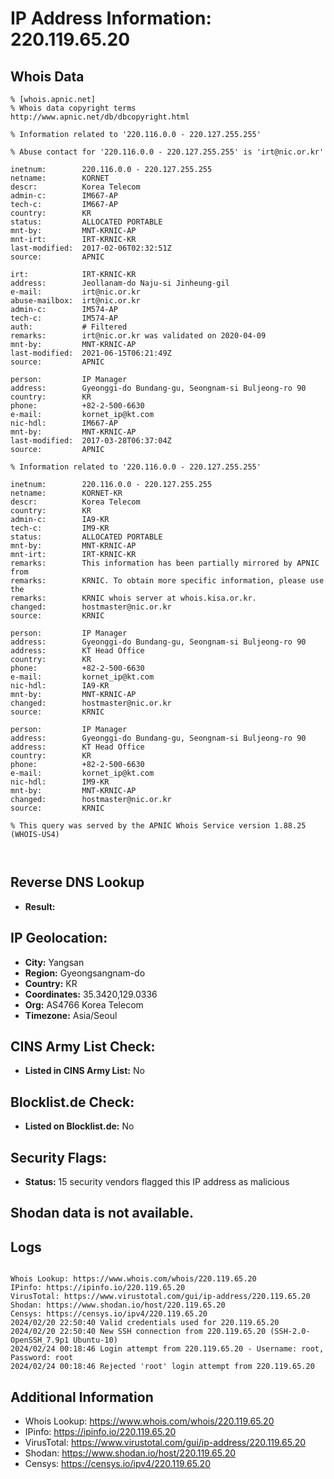# IP Address Information: 220.119.65.20

## Whois Data
```
% [whois.apnic.net]
% Whois data copyright terms    http://www.apnic.net/db/dbcopyright.html

% Information related to '220.116.0.0 - 220.127.255.255'

% Abuse contact for '220.116.0.0 - 220.127.255.255' is 'irt@nic.or.kr'

inetnum:        220.116.0.0 - 220.127.255.255
netname:        KORNET
descr:          Korea Telecom
admin-c:        IM667-AP
tech-c:         IM667-AP
country:        KR
status:         ALLOCATED PORTABLE
mnt-by:         MNT-KRNIC-AP
mnt-irt:        IRT-KRNIC-KR
last-modified:  2017-02-06T02:32:51Z
source:         APNIC

irt:            IRT-KRNIC-KR
address:        Jeollanam-do Naju-si Jinheung-gil
e-mail:         irt@nic.or.kr
abuse-mailbox:  irt@nic.or.kr
admin-c:        IM574-AP
tech-c:         IM574-AP
auth:           # Filtered
remarks:        irt@nic.or.kr was validated on 2020-04-09
mnt-by:         MNT-KRNIC-AP
last-modified:  2021-06-15T06:21:49Z
source:         APNIC

person:         IP Manager
address:        Gyeonggi-do Bundang-gu, Seongnam-si Buljeong-ro 90
country:        KR
phone:          +82-2-500-6630
e-mail:         kornet_ip@kt.com
nic-hdl:        IM667-AP
mnt-by:         MNT-KRNIC-AP
last-modified:  2017-03-28T06:37:04Z
source:         APNIC

% Information related to '220.116.0.0 - 220.127.255.255'

inetnum:        220.116.0.0 - 220.127.255.255
netname:        KORNET-KR
descr:          Korea Telecom
country:        KR
admin-c:        IA9-KR
tech-c:         IM9-KR
status:         ALLOCATED PORTABLE
mnt-by:         MNT-KRNIC-AP
mnt-irt:        IRT-KRNIC-KR
remarks:        This information has been partially mirrored by APNIC from
remarks:        KRNIC. To obtain more specific information, please use the
remarks:        KRNIC whois server at whois.kisa.or.kr.
changed:        hostmaster@nic.or.kr
source:         KRNIC

person:         IP Manager
address:        Gyeonggi-do Bundang-gu, Seongnam-si Buljeong-ro 90
address:        KT Head Office
country:        KR
phone:          +82-2-500-6630
e-mail:         kornet_ip@kt.com
nic-hdl:        IA9-KR
mnt-by:         MNT-KRNIC-AP
changed:        hostmaster@nic.or.kr
source:         KRNIC

person:         IP Manager
address:        Gyeonggi-do Bundang-gu, Seongnam-si Buljeong-ro 90
address:        KT Head Office
country:        KR
phone:          +82-2-500-6630
e-mail:         kornet_ip@kt.com
nic-hdl:        IM9-KR
mnt-by:         MNT-KRNIC-AP
changed:        hostmaster@nic.or.kr
source:         KRNIC

% This query was served by the APNIC Whois Service version 1.88.25 (WHOIS-US4)



```
## Reverse DNS Lookup
- **Result:** 

## IP Geolocation:
- **City:** Yangsan
- **Region:** Gyeongsangnam-do
- **Country:** KR
- **Coordinates:** 35.3420,129.0336
- **Org:** AS4766 Korea Telecom
- **Timezone:** Asia/Seoul

## CINS Army List Check:
- **Listed in CINS Army List:** 
No

## Blocklist.de Check:
- **Listed on Blocklist.de:** 
No

## Security Flags:
- **Status:** 15 security vendors flagged this IP address as malicious

## Shodan data is not available.

## Logs
```

Whois Lookup: https://www.whois.com/whois/220.119.65.20
IPinfo: https://ipinfo.io/220.119.65.20
VirusTotal: https://www.virustotal.com/gui/ip-address/220.119.65.20
Shodan: https://www.shodan.io/host/220.119.65.20
Censys: https://censys.io/ipv4/220.119.65.20
2024/02/20 22:50:40 Valid credentials used for 220.119.65.20
2024/02/20 22:50:40 New SSH connection from 220.119.65.20 (SSH-2.0-OpenSSH_7.9p1 Ubuntu-10)
2024/02/24 00:18:46 Login attempt from 220.119.65.20 - Username: root, Password: root
2024/02/24 00:18:46 Rejected 'root' login attempt from 220.119.65.20

```
## Additional Information
- Whois Lookup: https://www.whois.com/whois/220.119.65.20
- IPinfo: https://ipinfo.io/220.119.65.20
- VirusTotal: https://www.virustotal.com/gui/ip-address/220.119.65.20
- Shodan: https://www.shodan.io/host/220.119.65.20
- Censys: https://censys.io/ipv4/220.119.65.20

